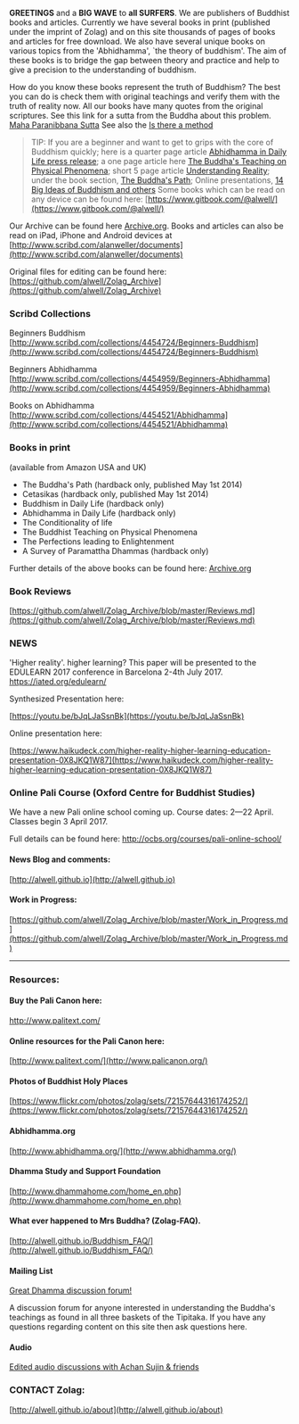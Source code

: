 **GREETINGS** and a **BIG WAVE** to **all SURFERS**.  We are publishers of Buddhist books
and articles. Currently we have several books in print (published under the imprint of Zolag) and on this site thousands
of pages of books and articles for free download. We also have several unique books on various topics from the 'Abhidhamma', `the theory of buddhism'. The aim of these books is to bridge the gap between theory and practice and help to give a precision to the  understanding of buddhism.

How do you know these books represent the truth of Buddhism? The best you can do is check them with original teachings and verify them with the truth of reality now. All our books have many quotes from the original scriptures. See this link for a sutta from the Buddha about this problem. [Maha Paranibbana Sutta](https://github.com/alwell/Zolag_Archive/blob/master/Mah%C4%81parinibb%C4%81naSutta.md)
See also the [Is there a method](https://github.com/alwell/Zolag_Archive/blob/master/isthereamethod.md)

> TIP: If you are a beginner and want to get to grips with the core of Buddhism quickly; here is a quarter page article [Abhidhamma in Daily Life press release](https://github.com/alwell/Zolag_Archive/blob/master/Abhidhamma%20in%20Daily%20Life/ADL_PR.md); a one page article here [The Buddha's Teaching on Physical Phenomena](https://github.com/alwell/Zolag_Archive/blob/master/Physical%20phenomena-preface.md); short 5 page article [Understanding Reality](https://github.com/alwell/Zolag_Archive/tree/master/Understanding%20Reality/ur.md); under the book section, [The Buddha's Path](http://alwell.gitbooks.io/the-buddha-s-path/); Online presentations, [14 Big Ideas of Buddhism and others](http://alwell.github.io/Decks/)
Some books which can be read on any device can be found here: [https://www.gitbook.com/@alwell/](https://www.gitbook.com/@alwell/)

Our Archive can be found here [Archive.org](http://archive.org/bookmarks/Alan%20Weller). 
Books and articles can also be read on iPad, iPhone and Android devices at [http://www.scribd.com/alanweller/documents](http://www.scribd.com/alanweller/documents)

Original files for editing can be found here: [https://github.com/alwell/Zolag_Archive](https://github.com/alwell/Zolag_Archive)

### Scribd Collections
Beginners Buddhism [http://www.scribd.com/collections/4454724/Beginners-Buddhism](http://www.scribd.com/collections/4454724/Beginners-Buddhism)
 
Beginners Abhidhamma [http://www.scribd.com/collections/4454959/Beginners-Abhidhamma](http://www.scribd.com/collections/4454959/Beginners-Abhidhamma)

Books on Abhidhamma [http://www.scribd.com/collections/4454521/Abhidhamma](http://www.scribd.com/collections/4454521/Abhidhamma)
 
### Books in print 
(available from Amazon USA and UK)
 
- The Buddha's Path (hardback only, published May 1st 2014)
- Cetasikas (hardback only, published May 1st 2014)
- Buddhism in Daily Life  (hardback only)
- Abhidhamma in Daily Life  (hardback only)
- The Conditionality of life 
- The Buddhist Teaching on Physical Phenomena 
- The Perfections leading to Enlightenment 
- A Survey of Paramattha Dhammas  (hardback only)

Further details of the above books can be found here: [Archive.org](http://archive.org/bookmarks/Alan%20Weller)

### Book Reviews
[https://github.com/alwell/Zolag_Archive/blob/master/Reviews.md](https://github.com/alwell/Zolag_Archive/blob/master/Reviews.md)

### NEWS
'Higher reality'. higher learning? This paper will be presented to the EDULEARN 2017 conference in Barcelona 2-4th July 2017. https://iated.org/edulearn/

Synthesized Presentation here:

[https://youtu.be/bJqLJaSsnBk](https://youtu.be/bJqLJaSsnBk)

Online presentation here:

[https://www.haikudeck.com/higher-reality-higher-learning-education-presentation-0X8JKQ1W87](https://www.haikudeck.com/higher-reality-higher-learning-education-presentation-0X8JKQ1W87)

### Online Pali Course (Oxford Centre for Buddhist Studies)
We have a new Pali online school coming up. Course dates: 2—22 April. Classes begin 3 April 2017.

Full details can be found here:  http://ocbs.org/courses/pali-online-school/


#### News Blog and comments:

[http://alwell.github.io](http://alwell.github.io)

#### Work in Progress:

[https://github.com/alwell/Zolag_Archive/blob/master/Work_in_Progress.md](https://github.com/alwell/Zolag_Archive/blob/master/Work_in_Progress.md)

---

### Resources:

#### Buy the Pali Canon here:

http://www.palitext.com/

#### Online resources for the Pali Canon here:

[http://www.palitext.com/](http://www.palicanon.org/)

#### Photos of Buddhist Holy Places
[https://www.flickr.com/photos/zolag/sets/72157644316174252/](https://www.flickr.com/photos/zolag/sets/72157644316174252/)

#### Abhidhamma.org
[http://www.abhidhamma.org/](http://www.abhidhamma.org/)

#### Dhamma Study and Support Foundation
[http://www.dhammahome.com/home_en.php](http://www.dhammahome.com/home_en.php)

#### What ever happened to Mrs Buddha? (Zolag-FAQ).

[http://alwell.github.io/Buddhism_FAQ/](http://alwell.github.io/Buddhism_FAQ/)

####  Mailing List

[Great Dhamma discussion forum!](http://groups.yahoo.com/group/dhammastudygroup/)

A discussion forum for anyone interested in understanding the Buddha's teachings as found in all three baskets of the Tipitaka. If you have any questions regarding content on this site then ask questions here.
 
#### Audio

[Edited audio discussions with Achan Sujin & friends](https://groups.io/g/dsg)





### CONTACT Zolag: 

[http://alwell.github.io/about](http://alwell.github.io/about)

 




